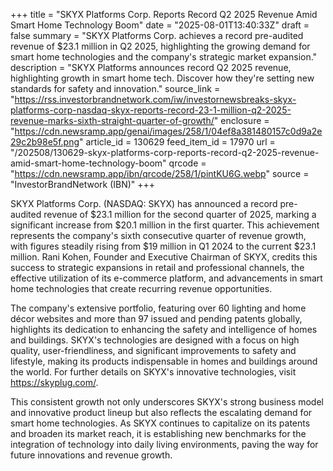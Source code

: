 +++
title = "SKYX Platforms Corp. Reports Record Q2 2025 Revenue Amid Smart Home Technology Boom"
date = "2025-08-01T13:40:33Z"
draft = false
summary = "SKYX Platforms Corp. achieves a record pre-audited revenue of $23.1 million in Q2 2025, highlighting the growing demand for smart home technologies and the company's strategic market expansion."
description = "SKYX Platforms announces record Q2 2025 revenue, highlighting growth in smart home tech. Discover how they're setting new standards for safety and innovation."
source_link = "https://rss.investorbrandnetwork.com/iw/investornewsbreaks-skyx-platforms-corp-nasdaq-skyx-reports-record-23-1-million-q2-2025-revenue-marks-sixth-straight-quarter-of-growth/"
enclosure = "https://cdn.newsramp.app/genai/images/258/1/04ef8a381480157c0d9a2e29c2b98e5f.png"
article_id = 130629
feed_item_id = 17970
url = "/202508/130629-skyx-platforms-corp-reports-record-q2-2025-revenue-amid-smart-home-technology-boom"
qrcode = "https://cdn.newsramp.app/ibn/qrcode/258/1/pintKU6G.webp"
source = "InvestorBrandNetwork (IBN)"
+++

<p>SKYX Platforms Corp. (NASDAQ: SKYX) has announced a record pre-audited revenue of $23.1 million for the second quarter of 2025, marking a significant increase from $20.1 million in the first quarter. This achievement represents the company's sixth consecutive quarter of revenue growth, with figures steadily rising from $19 million in Q1 2024 to the current $23.1 million. Rani Kohen, Founder and Executive Chairman of SKYX, credits this success to strategic expansions in retail and professional channels, the effective utilization of its e-commerce platform, and advancements in smart home technologies that create recurring revenue opportunities.</p><p>The company's extensive portfolio, featuring over 60 lighting and home décor websites and more than 97 issued and pending patents globally, highlights its dedication to enhancing the safety and intelligence of homes and buildings. SKYX's technologies are designed with a focus on high quality, user-friendliness, and significant improvements to safety and lifestyle, making its products indispensable in homes and buildings around the world. For further details on SKYX's innovative technologies, visit <a href='https://skyplug.com/' rel='nofollow' target='_blank'>https://skyplug.com/</a>.</p><p>This consistent growth not only underscores SKYX's strong business model and innovative product lineup but also reflects the escalating demand for smart home technologies. As SKYX continues to capitalize on its patents and broaden its market reach, it is establishing new benchmarks for the integration of technology into daily living environments, paving the way for future innovations and revenue growth.</p>
